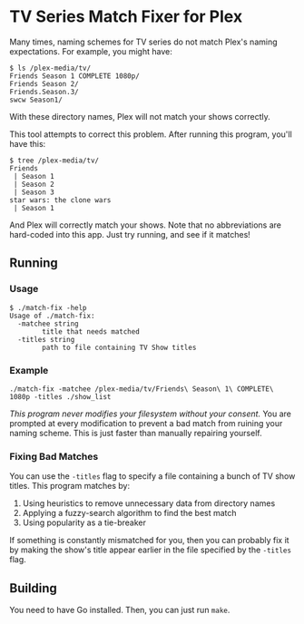 # TV Series Match Fixer for Plex
Many times, naming schemes for TV series do not match Plex's naming expectations. For example, you might have:
```
$ ls /plex-media/tv/
Friends Season 1 COMPLETE 1080p/ 
Friends Season 2/
Friends.Season.3/
swcw Season1/
```
With these directory names, Plex will not match your shows correctly.

This tool attempts to correct this problem. After running this program, you'll have this:
```
$ tree /plex-media/tv/
Friends
 | Season 1
 | Season 2
 | Season 3
star wars: the clone wars
 | Season 1
```
And Plex will correctly match your shows. Note that no abbreviations are hard-coded into this app. Just try running, and see if it matches!

## Running
### Usage
```
$ ./match-fix -help
Usage of ./match-fix:
  -matchee string
    	title that needs matched
  -titles string
    	path to file containing TV Show titles
```


### Example
```
./match-fix -matchee /plex-media/tv/Friends\ Season\ 1\ COMPLETE\ 1080p -titles ./show_list
```
*This program never modifies your filesystem without your consent.* You are prompted at every modification to prevent a bad match from ruining your naming scheme. This is just faster than manually repairing yourself.

### Fixing Bad Matches
You can use the `-titles` flag to specify a file containing a bunch of TV show titles. This program matches by:
1. Using heuristics to remove unnecessary data from directory names
2. Applying a fuzzy-search algorithm to find the best match
3. Using popularity as a tie-breaker

If something is constantly mismatched for you, then you can probably fix it by making the show's title appear earlier in the file specified by the `-titles` flag.

## Building
You need to have Go installed. Then, you can just run `make`.
